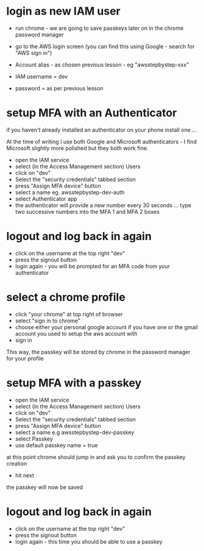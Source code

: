 # login as new IAM user
- run chrome - we are going to save passkeys later on in the chrome password manager

- go to the AWS login screen (you can find this using Google - search for "AWS sign in")
- Account alias - as chosen previous lesson - eg "awsstepbystep-xxx"
- IAM username = dev
- password = as per previous lesson

# setup MFA with an Authenticator

if you haven't already installed an authenticator on your phone install one ... 

At the time of writing I use both Google and Microsoft authenticators - I find Microsoft slightly more polished but they both work fine. 

- open the IAM service
- select (in the Access Management section) Users
- click on "dev"
- Select the "security credentials" tabbed section
- press "Assign MFA device" button
- select a name eg. awsstepbystep-dev-auth
- select Authenticator app
- the authenticator will provide a new number every 30 seconds ... type two successive numbers into the MFA 1 and MFA 2 boxes

# logout and log back in again

- click on the username at the top right "dev" 
- press the signout button
- login again - you will be prompted for an MFA code from your authenticator

# select a chrome profile
- click "your chrome" at top right of browser
- select "sign in to chrome"
- choose either your personal google account if you have one or the gmail account you used to setup the aws account with
- sign in

This way, the passkey will be stored by chrome in the password manager for your profile

# setup MFA with a passkey

- open the IAM service
- select (in the Access Management section) Users
- click on "dev"
- Select the "security credentials" tabbed section
- press "Assign MFA device" button
- select a name e.g awsstepbystep-dev-passkey
- select Passkey
- use default passkey name = true

at this point chrome should jump in and ask you to confirm the passkey creation

- hit next

the passkey will now be saved

# logout and log back in again

- click on the username at the top right "dev" 
- press the signout button
- login again - this time you should be able to use a passkey





